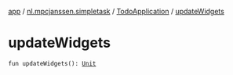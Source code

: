 [app](../../index.md) / [nl.mpcjanssen.simpletask](../index.md) / [TodoApplication](index.md) / [updateWidgets](.)

# updateWidgets

`fun updateWidgets(): `[`Unit`](https://kotlinlang.org/api/latest/jvm/stdlib/kotlin/-unit/index.html)